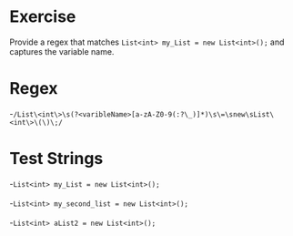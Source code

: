# Exercise
Provide a regex that matches `List<int> my_List = new List<int>();` and captures the variable name.

# Regex
-`/List\<int\>\s(?<varibleName>[a-zA-Z0-9(:?\_)]*)\s\=\snew\sList\<int\>\(\)\;/`

# Test Strings
-`List<int> my_List = new List<int>();`<br />   
-`List<int> my_second_list = new List<int>();`<br />   
-`List<int> aList2 = new List<int>();`
